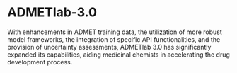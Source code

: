 # ADMETlab-3.0
With enhancements in ADMET training data, the utilization of more robust model frameworks, the integration of specific API functionalities, and the provision of uncertainty assessments, ADMETlab 3.0 has significantly expanded its capabilities, aiding medicinal chemists in accelerating the drug development process.
